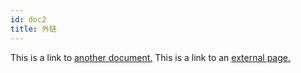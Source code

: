 ```yaml
---
id: doc2
title: 外链
---
```


This is a link to [another document.](doc3.md) This is a link to an [external page.](http://www.example.com/)
